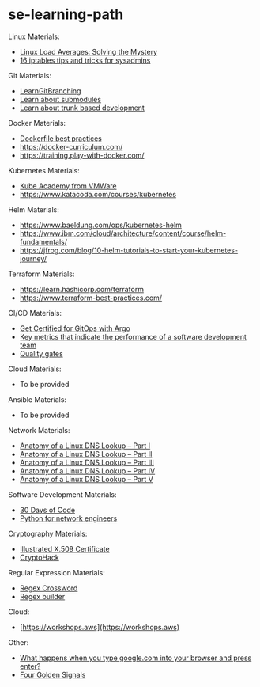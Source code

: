 # se-learning-path

Linux Materials:
* [Linux Load Averages: Solving the Mystery](https://www.brendangregg.com/blog/2017-08-08/linux-load-averages.html)
* [16 iptables tips and tricks for sysadmins](https://opensource.com/article/18/10/iptables-tips-and-tricks)

Git Materials:
* [LearnGitBranching](https://learngitbranching.js.org/?locale=ru_RU)
* [Learn about submodules](https://git-scm.com/docs/git-submodule)
* [Learn about trunk based development](https://trunkbaseddevelopment.com/)

Docker Materials:
* [Dockerfile best practices](https://docs.docker.com/develop/develop-images/dockerfile_best-practices/)
* https://docker-curriculum.com/
* https://training.play-with-docker.com/

Kubernetes Materials:
* [Kube Academy from VMWare](https://kube.academy/)
* https://www.katacoda.com/courses/kubernetes

Helm Materials:
* https://www.baeldung.com/ops/kubernetes-helm
* https://www.ibm.com/cloud/architecture/content/course/helm-fundamentals/
* https://jfrog.com/blog/10-helm-tutorials-to-start-your-kubernetes-journey/

Terraform Materials:
* https://learn.hashicorp.com/terraform
* https://www.terraform-best-practices.com/

CI/CD Materials:
* [Get Certified for GitOps with Argo](https://learning.codefresh.io/start)
* [Key metrics that indicate the performance of a software development team](https://cloud.google.com/blog/products/devops-sre/using-the-four-keys-to-measure-your-devops-performance)
* [Quality gates](https://docs.sonarsource.com/sonarqube/latest/user-guide/quality-gates/)

Cloud Materials:
* To be provided

Ansible Materials:
* To be provided

Network Materials:
* [Anatomy of a Linux DNS Lookup – Part I](https://zwischenzugs.com/2018/06/08/anatomy-of-a-linux-dns-lookup-part-i/)
* [Anatomy of a Linux DNS Lookup – Part II](https://zwischenzugs.com/2018/06/18/anatomy-of-a-linux-dns-lookup-part-ii/)
* [Anatomy of a Linux DNS Lookup – Part III](https://zwischenzugs.com/2018/07/06/anatomy-of-a-linux-dns-lookup-part-iii/)
* [Anatomy of a Linux DNS Lookup – Part IV](https://zwischenzugs.com/2018/08/06/anatomy-of-a-linux-dns-lookup-part-iv/)
* [Anatomy of a Linux DNS Lookup – Part V](https://zwischenzugs.com/2018/09/13/anatomy-of-a-linux-dns-lookup-part-v-two-debug-nightmares/)

Software Development Materials:
* [30 Days of Code](https://www.hackerrank.com/domains/tutorials/30-days-of-code)
* [Python for network engineers](https://pyneng.readthedocs.io/en/latest/)

Cryptography Materials:
* [Illustrated X.509 Certificate](https://darutk.medium.com/illustrated-x-509-certificate-84aece2c5c2e)
* [CryptoHack](https://cryptohack.org/)

Regular Expression Materials:
* [Regex Crossword](https://regexcrossword.com/)
* [Regex builder](https://regex101.com/)

Cloud:
* [https://workshops.aws](https://workshops.aws)

Other:
* [What happens when you type google.com into your browser and press enter?](https://github.com/alex/what-happens-when)
* [Four Golden Signals](https://sre.google/sre-book/monitoring-distributed-systems/)

